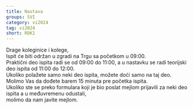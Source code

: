 ```yaml
---
title: Nastava
groups: SVI
category: vi2024
tag: vi2024
short: ROK1
---
```

Drage koleginice i kolege,  
Ispit će biti održan u zgradi na Trgu sa početkom u 09:00.  
Praktični deo ispita radi se od 09:00 do 11:00, a u nastavku se radi teorijski deo ispita od 11:00 do 12:00.   
Ukoliko polažete samo neki deo ispita, možete doći samo na taj deo.  
Molimo Vas da dođete barem 15 minuta pre početka ispita.  
Ukoliko ste se preko formulara koji je bio poslat mejlom prijavili za neki deo ispita a u međuvremenu odustali,  
molimo da nam javite mejlom.  


